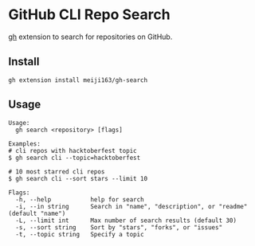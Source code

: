 # GitHub CLI Repo Search 

[gh](https://github.com/cli/cli) extension to search for repositories on GitHub.

## Install
```
gh extension install meiji163/gh-search
```

## Usage
```
Usage:
  gh search <repository> [flags]

Examples:
# cli repos with hacktoberfest topic
$ gh search cli --topic=hacktoberfest

# 10 most starred cli repos
$ gh search cli --sort stars --limit 10

Flags:
  -h, --help           help for search
  -i, --in string      Search in "name", "description", or "readme" (default "name")
  -L, --limit int      Max number of search results (default 30)
  -s, --sort string    Sort by "stars", "forks", or "issues"
  -t, --topic string   Specify a topic
```

